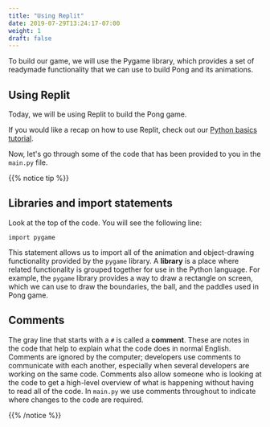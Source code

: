 ```yaml
---
title: "Using Replit"
date: 2019-07-29T13:24:17-07:00
weight: 1
draft: false
---
```


To build our game, we will use the Pygame library, which provides a set of readymade functionality that we can use to
build Pong and its animations.

## Using Replit

Today, we will be using Replit to build the Pong game.

If you would like a recap on how to use Replit, check out
our <a href="https://workshops.nuevofoundation.org/python-basics/repl-it/" target="_blank">Python basics tutorial</a>.

Now, let's go through some of the code that has been provided to you in the `main.py` file.

{{% notice tip %}}

## Libraries and import statements

Look at the top of the code. You will see the following line:

```
import pygame
```

This statement allows us to import all of the animation and object-drawing functionality provided by the `pygame`
library. A **library** is a place where related functionality is grouped together for use in the Python language. For
example, the `pygame` library provides a way to draw a rectangle on screen, which we can use to draw the boundaries, the
ball, and the paddles used in Pong game.

## Comments

The gray line that starts with a `#` is called a **comment**. These are notes in the code that help to explain what the
code does in normal English. Comments are ignored by the computer; developers use comments to communicate with each
another, especially when several developers are working on the same code. Comments also allow someone who is looking at
the code to get a high-level overview of what is happening without having to read all of the code.
In `main.py` we use comments throughout to indicate where changes to the code are required.

{{% /notice %}}
